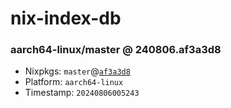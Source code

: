 # nix-index-db
### aarch64-linux/master @ 240806.af3a3d8
- Nixpkgs: `master`@[`af3a3d8`](https://github.com/NixOS/nixpkgs/commit/af3a3d81145a0eed6e6e690cfacf5b301aaa32db)
- Platform: `aarch64-linux`
- Timestamp: `20240806005243`
